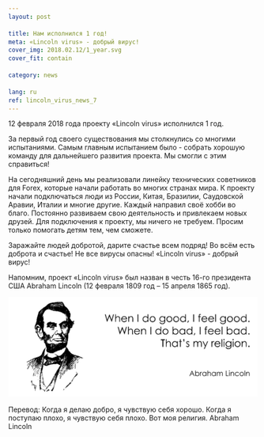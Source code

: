 ```yaml
---
layout: post

title: Нам исполнился 1 год!
meta: «Lincoln virus» - добрый вирус!
cover_img: 2018.02.12/1_year.svg
cover_fit: contain

category: news

lang: ru
ref: lincoln_virus_news_7
---
```


12 февраля 2018 года проекту «Lincoln virus» исполнился 1 год.

За первый год своего существования мы столкнулись со многими испытаниями.
Самым главным испытанием было - собрать хорошую команду для дальнейшего развития проекта.
Мы смогли с этим справиться!

На сегодняшний день мы реализовали линейку технических советников для Forex, которые начали работать во многих странах мира.
К проекту начали подключаться люди из России, Китая, Бразилии, Саудовской Аравии, Италии и многие другие.
Каждый направил своё хобби во благо.
Постоянно развиваем свою деятельность и привлекаем новых друзей.
Для подключения к проекту, мы ничего не требуем.
Просим только помогать детям тем, чем сможете.

Заражайте людей добротой, дарите счастье всем подряд!
Во всём есть доброта и счастье!
Не все вирусы опасны!
«Lincoln virus» - добрый вирус!

Напомним, проект «Lincoln virus» был назван в честь 16-го президента США Abraham Lincoln (12 февраля 1809 год – 15 апреля 1865 год).

<a data-fancybox="gallery" href="/img/news/2018.02.12/Lincoln.svg"><img src="/img/news/2018.02.12/Lincoln.svg" alt=""></a>

Перевод:
Когда я делаю добро, я чувствую себя хорошо. 
Когда я поступаю плохо, я чувствую себя плохо. 
Вот моя религия.
Abraham Lincoln
